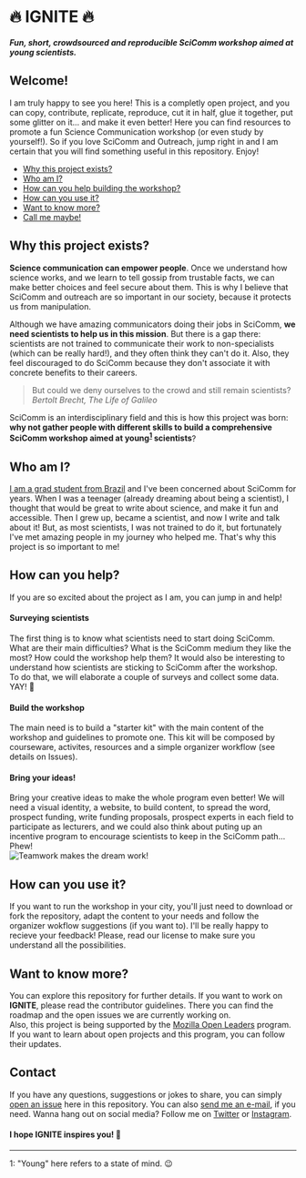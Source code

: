 # 🔥 IGNITE 🔥  
  
**_Fun, short, crowdsourced and reproducible SciComm workshop aimed at young scientists._**  

## Welcome! 
I am truly happy to see you here! This is a completly open project, and you can copy, contribute, replicate, reproduce, cut it in half, glue it together, put some glitter on it... and make it even better! Here you can find resources to promote a fun Science Communication workshop (or even study by yourself!). So if you love SciComm and Outreach, jump right in and I am certain that you will find something useful in this repository. Enjoy!  

* [Why this project exists?](#why-this-project-exists)  
* [Who am I?](#who-am-i)  
* [How can you help building the workshop?](#how-can-you-help)  
* [How can you use it?](#how-can-you-use-it)  
* [Want to know more?](#want-to-know-more)  
* [Call me maybe!](#contact)  
  
 ## Why this project exists?  
**Science communication can empower people**. Once we understand how science works, and we learn to tell gossip from trustable facts, we can make better choices and feel secure about them. This is why I believe that SciComm and outreach are so important in our society, because it protects us from manipulation.  
  
Although we have amazing communicators doing their jobs in SciComm, **we need scientists to help us in this mission**. But there is a gap there: scientists are not trained to communicate their work to non-specialists (which can be really hard!), and they often think they can't do it. Also, they feel discouraged to do SciComm because they don't associate it with concrete benefits to their careers.  

> But could we deny ourselves to the crowd and still remain scientists?  
> *Bertolt Brecht, The Life of Galileo*  
  
SciComm is an interdisciplinary field and this is how this project was born: **why not gather people with different skills to build a comprehensive SciComm workshop aimed at young<sup>[1](#young)</sup> scientists**?

## Who am I?  
[I am a grad student from Brazil](https://graciellehigino.github.io/) and I've been concerned about SciComm for years. When I was a teenager (already dreaming about being a scientist), I thought that would be great to write about science, and make it fun and accessible. Then I grew up, became a scientist, and now I write and talk about it! But, as most scientists, I was not trained to do it, but fortunately I've met amazing people in my journey who helped me. That's why this project is so important to me!  

## How can you help?  
If you are so excited about the project as I am, you can jump in and help!  

#### Surveying scientists  
The first thing is to know what scientists need to start doing SciComm. What are their main difficulties? What is the SciComm medium they like the most? How could the workshop help them? It would also be interesting to understand how scientists are sticking to SciComm after the workshop.  
To do that, we will elaborate a couple of surveys and collect some data. YAY! 🎉  

#### Build the workshop  
The main need is to build a "starter kit" with the main content of the workshop and guidelines to promote one. This kit will be composed by courseware, activites, resources and a simple organizer workflow (see details on Issues).  

#### Bring your ideas!  
Bring your creative ideas to make the whole program even better! We will need a visual identity, a website, to build content, to spread the word, prospect funding, write funding proposals, prospect experts in each field to participate as lecturers, and we could also think about puting up an incentive program to encourage scientists to keep in the SciComm path... Phew!  
![Teamwork makes the dream work!](https://media.giphy.com/media/dRoBlcxAu4zNm/giphy.gif)

## How can you use it?  
If you want to run the workshop in your city, you'll just need to download or fork the repository, adapt the content to your needs and follow the organizer wokflow suggestions (if you want to). I'll be really happy to recieve your feedback! Please, read our license to make sure you understand all the possibilities.  
  
## Want to know more?  
You can explore this repository for further details. If you want to work on **IGNITE**, please read the contributor guidelines. There you can find the roadmap and the open issues we are currently working on.  
Also, this project is being supported by the [Mozilla Open Leaders](https://mozilla.github.io/leadership-training/) program. If you want to learn about open projects and this program, you can follow their updates.  

## Contact  
If you have any questions, suggestions or jokes to share, you can simply [open an issue](https://github.com/graciellehigino/IGNITE/issues) here in this repository. You can also [send me an e-mail](mailto:graciellehigino@gmail.com), if you need. Wanna hang out on social media? Follow me on [Twitter](https://twitter.com/GracielleHigino) or [Instagram](https://www.instagram.com/graciellehigino/).  

#### I hope IGNITE inspires you! 🧡

---
<a name="young">1</a>: "Young" here refers to a state of mind. 😉
